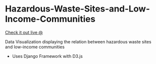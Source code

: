 # Hazardous-Waste-Sites-and-Low-Income-Communities

[Check it out live @](http://trashy.embarnardshao.com/)

Data Visualization displaying the relation between hazardous waste sites and low-income communities

- Uses Django Framework with D3.js
